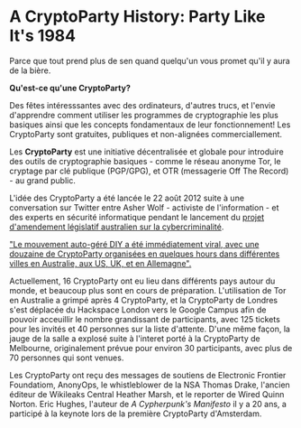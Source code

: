 A CryptoParty History: Party Like It's 1984
===========================================

Parce que tout prend plus de sen quand quelqu'un vous promet qu'il y aura de la bière.

**Qu'est-ce qu'une CryptoParty?**

Des fêtes intéresssantes avec des ordinateurs, d'autres trucs, et l'envie d'apprendre comment utiliser les programmes de cryptographie les plus basiques ainsi que les concepts fondamentaux de leur fonctionnement! Les CryptoParty sont gratuites, publiques et non-alignées commerciallement.

Les **CryptoParty** est une initiative décentralisée et globale pour introduire des outils de cryptographie basiques - comme le réseau anonyme Tor, le cryptage par clé publique (PGP/GPG), et OTR (messagerie Off The Record) - au grand public.

L'idée des CryptoParty a été lancée le 22 août 2012 suite à une conversation sur Twitter entre Asher Wolf - activiste de l'information - et des experts en sécurité informatique pendant le lancement du [projet d'amendement législatif australien sur la cybercriminalité](http://theconversation.edu.au/cybercrime-bill-makes-it-through-but-what-does-that-mean-for-you-8953).

["Le mouvement auto-géré DIY a été immédiatement viral, avec une douzaine de CryptoParty organisées en quelques hours dans différentes villes en Australie, aux US, UK, et en Allemagne".](http://en.wikipedia.org/wiki/CryptoParty)

Actuellement, 16 CryptoParty ont eu lieu dans différents pays autour du monde, et beaucoup plus sont en cours de préparation. L'utilisation de Tor en Australie a grimpé après 4 CryptoParty, et la CryptoParty de Londres s'est déplacée du Hackspace London vers le Google Campus afin de pouvoir acceuillir le nombre grandissant de participants, avec 125 tickets pour les invités et 40 personnes sur la liste d'attente. D'une même façon, la jauge de la salle a explosé suite à l'interet porté à la CryptoParty de Melbourne, originalement prévue pour environ 30 participants, avec plus de 70 personnes qui sont venues.

Les CryptoParty ont reçu des messages de soutiens de Electronic Frontier Foundatiom, AnonyOps, le whistleblower de la NSA Thomas Drake, l'ancien éditeur de Wikileaks Central Heather Marsh, et le reporter de Wired Quinn Norton. Eric Hughes, l'auteur de *A Cypherpunk's Manifesto* il y a 20 ans, a participé à la keynote lors de la première CryptoParty d'Amsterdam.
